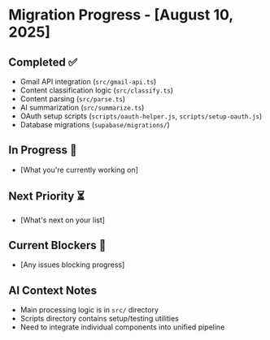# Migration Progress - [August 10, 2025]

## Completed ✅
- Gmail API integration (`src/gmail-api.ts`)
- Content classification logic (`src/classify.ts`)
- Content parsing (`src/parse.ts`) 
- AI summarization (`src/summarize.ts`)
- OAuth setup scripts (`scripts/oauth-helper.js`, `scripts/setup-oauth.js`)
- Database migrations (`supabase/migrations/`)

## In Progress 🔄
- [What you're currently working on]

## Next Priority ⏳
- [What's next on your list]

## Current Blockers 🚫
- [Any issues blocking progress]

## AI Context Notes
- Main processing logic is in `src/` directory
- Scripts directory contains setup/testing utilities
- Need to integrate individual components into unified pipeline